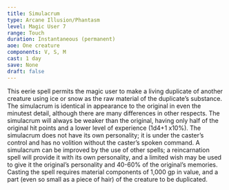 ```yaml
---
title: Simulacrum
type: Arcane Illusion/Phantasm
level: Magic User 7
range: Touch
duration: Instantaneous (permanent)
aoe: One creature
components: V, S, M
cast: 1 day
save: None
draft: false
---
```


This eerie spell permits the magic user to make a living duplicate of another creature using ice or snow as the raw material of the duplicate’s substance. The simulacrum is identical in appearance to the original in even the minutest detail, although there are many differences in other respects. The simulacrum will always be weaker than the original, having only half of the original hit points and a lower level of experience (1d4+1 x10%). The simulacrum does not have its own personality; it is under the caster’s control and has no volition without the caster’s spoken command. A simulacrum can be improved by the use of other spells; a reincarnation spell will provide it with its own personality, and a limited wish may be used to give it the original’s personality and 40-60% of the original’s memories. Casting the spell requires material components of 1,000 gp in value, and a part (even so small as a piece of hair) of the creature to be duplicated.
